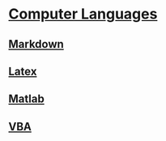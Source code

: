 # [Computer Languages](http://benjaminklassen.com)

## [Markdown](Markdown.md)

## [Latex](Latex.md)

## [Matlab](matlab.md)

## [VBA](vba.md)
